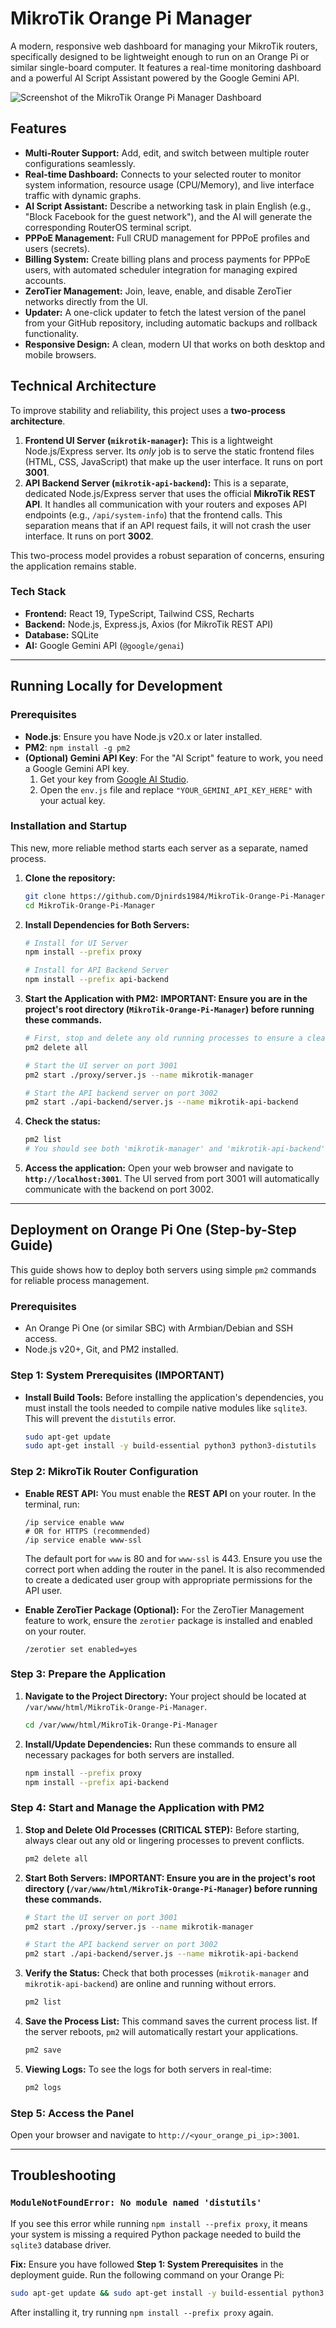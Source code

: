 # MikroTik Orange Pi Manager

A modern, responsive web dashboard for managing your MikroTik routers, specifically designed to be lightweight enough to run on an Orange Pi or similar single-board computer. It features a real-time monitoring dashboard and a powerful AI Script Assistant powered by the Google Gemini API.

![Screenshot of the MikroTik Orange Pi Manager Dashboard](./screenshot.png) <!-- Assuming a screenshot will be added later -->

## Features

-   **Multi-Router Support:** Add, edit, and switch between multiple router configurations seamlessly.
-   **Real-time Dashboard:** Connects to your selected router to monitor system information, resource usage (CPU/Memory), and live interface traffic with dynamic graphs.
-   **AI Script Assistant:** Describe a networking task in plain English (e.g., "Block Facebook for the guest network"), and the AI will generate the corresponding RouterOS terminal script.
-   **PPPoE Management:** Full CRUD management for PPPoE profiles and users (secrets).
-   **Billing System:** Create billing plans and process payments for PPPoE users, with automated scheduler integration for managing expired accounts.
-   **ZeroTier Management:** Join, leave, enable, and disable ZeroTier networks directly from the UI.
-   **Updater:** A one-click updater to fetch the latest version of the panel from your GitHub repository, including automatic backups and rollback functionality.
-   **Responsive Design:** A clean, modern UI that works on both desktop and mobile browsers.

## Technical Architecture

To improve stability and reliability, this project uses a **two-process architecture**.

1.  **Frontend UI Server (`mikrotik-manager`):** This is a lightweight Node.js/Express server. Its *only* job is to serve the static frontend files (HTML, CSS, JavaScript) that make up the user interface. It runs on port **3001**.
2.  **API Backend Server (`mikrotik-api-backend`):** This is a separate, dedicated Node.js/Express server that uses the official **MikroTik REST API**. It handles all communication with your routers and exposes API endpoints (e.g., `/api/system-info`) that the frontend calls. This separation means that if an API request fails, it will not crash the user interface. It runs on port **3002**.

This two-process model provides a robust separation of concerns, ensuring the application remains stable.

### Tech Stack

-   **Frontend:** React 19, TypeScript, Tailwind CSS, Recharts
-   **Backend:** Node.js, Express.js, Axios (for MikroTik REST API)
-   **Database:** SQLite
-   **AI:** Google Gemini API (`@google/genai`)

---

## Running Locally for Development

### **Prerequisites**
- **Node.js**: Ensure you have Node.js v20.x or later installed.
- **PM2**: `npm install -g pm2`
- **(Optional) Gemini API Key**: For the "AI Script" feature to work, you need a Google Gemini API key.
    1.  Get your key from [Google AI Studio](https://aistudio.google.com/app/apikey).
    2.  Open the `env.js` file and replace `"YOUR_GEMINI_API_KEY_HERE"` with your actual key.

### **Installation and Startup**
This new, more reliable method starts each server as a separate, named process.

1. **Clone the repository:**
   ```bash
   git clone https://github.com/Djnirds1984/MikroTik-Orange-Pi-Manager.git
   cd MikroTik-Orange-Pi-Manager
   ```

2. **Install Dependencies for Both Servers:**
   ```bash
   # Install for UI Server
   npm install --prefix proxy
   
   # Install for API Backend Server
   npm install --prefix api-backend
   ```

3. **Start the Application with PM2:**
   **IMPORTANT: Ensure you are in the project's root directory (`MikroTik-Orange-Pi-Manager`) before running these commands.**
   ```bash
   # First, stop and delete any old running processes to ensure a clean start
   pm2 delete all
   
   # Start the UI server on port 3001
   pm2 start ./proxy/server.js --name mikrotik-manager

   # Start the API backend server on port 3002
   pm2 start ./api-backend/server.js --name mikrotik-api-backend
   ```

4. **Check the status:**
   ```bash
   pm2 list
   # You should see both 'mikrotik-manager' and 'mikrotik-api-backend' online.
   ```
   
5. **Access the application:**
   Open your web browser and navigate to **`http://localhost:3001`**. The UI served from port 3001 will automatically communicate with the backend on port 3002.

---

## Deployment on Orange Pi One (Step-by-Step Guide)

This guide shows how to deploy both servers using simple `pm2` commands for reliable process management.

### **Prerequisites**

-   An Orange Pi One (or similar SBC) with Armbian/Debian and SSH access.
-   Node.js v20+, Git, and PM2 installed.

### **Step 1: System Prerequisites (IMPORTANT)**
-   **Install Build Tools:** Before installing the application's dependencies, you must install the tools needed to compile native modules like `sqlite3`. This will prevent the `distutils` error.
    ```bash
    sudo apt-get update
    sudo apt-get install -y build-essential python3 python3-distutils
    ```

### **Step 2: MikroTik Router Configuration**

-   **Enable REST API:** You must enable the **REST API** on your router. In the terminal, run:
    ```routeros
    /ip service enable www
    # OR for HTTPS (recommended)
    /ip service enable www-ssl
    ```
    The default port for `www` is 80 and for `www-ssl` is 443. Ensure you use the correct port when adding the router in the panel. It is also recommended to create a dedicated user group with appropriate permissions for the API user.

-   **Enable ZeroTier Package (Optional):** For the ZeroTier Management feature to work, ensure the `zerotier` package is installed and enabled on your router.
    ```routeros
    /zerotier set enabled=yes
    ```

### **Step 3: Prepare the Application**

1.  **Navigate to the Project Directory:**
    Your project should be located at `/var/www/html/MikroTik-Orange-Pi-Manager`.
    ```bash
    cd /var/www/html/MikroTik-Orange-Pi-Manager
    ```

2.  **Install/Update Dependencies:**
    Run these commands to ensure all necessary packages for both servers are installed.
    ```bash
    npm install --prefix proxy
    npm install --prefix api-backend
    ```

### **Step 4: Start and Manage the Application with PM2**

1.  **Stop and Delete Old Processes (CRITICAL STEP):**
    Before starting, always clear out any old or lingering processes to prevent conflicts.
    ```bash
    pm2 delete all
    ```

2.  **Start Both Servers:**
    **IMPORTANT: Ensure you are in the project's root directory (`/var/www/html/MikroTik-Orange-Pi-Manager`) before running these commands.**
    ```bash
    # Start the UI server on port 3001
    pm2 start ./proxy/server.js --name mikrotik-manager

    # Start the API backend server on port 3002
    pm2 start ./api-backend/server.js --name mikrotik-api-backend
    ```

3.  **Verify the Status:**
    Check that both processes (`mikrotik-manager` and `mikrotik-api-backend`) are online and running without errors.
    ```bash
    pm2 list
    ```

4.  **Save the Process List:**
    This command saves the current process list. If the server reboots, `pm2` will automatically restart your applications.
    ```bash
    pm2 save
    ```

5.  **Viewing Logs:**
    To see the logs for both servers in real-time:
    ```bash
    pm2 logs
    ```

### **Step 5: Access the Panel**
Open your browser and navigate to `http://<your_orange_pi_ip>:3001`.

---

## Troubleshooting

### `ModuleNotFoundError: No module named 'distutils'`

If you see this error while running `npm install --prefix proxy`, it means your system is missing a required Python package needed to build the `sqlite3` database driver.

**Fix:** Ensure you have followed **Step 1: System Prerequisites** in the deployment guide. Run the following command on your Orange Pi:

```bash
sudo apt-get update && sudo apt-get install -y build-essential python3 python3-distutils
```

After installing it, try running `npm install --prefix proxy` again.
